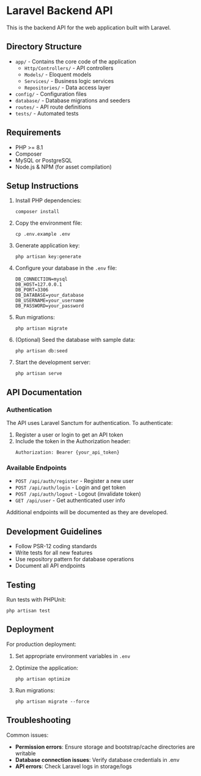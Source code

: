 # Laravel Backend API

This is the backend API for the web application built with Laravel.

## Directory Structure

- `app/` - Contains the core code of the application
  - `Http/Controllers/` - API controllers
  - `Models/` - Eloquent models
  - `Services/` - Business logic services
  - `Repositories/` - Data access layer
- `config/` - Configuration files
- `database/` - Database migrations and seeders
- `routes/` - API route definitions
- `tests/` - Automated tests

## Requirements

- PHP >= 8.1
- Composer
- MySQL or PostgreSQL
- Node.js & NPM (for asset compilation)

## Setup Instructions

1. Install PHP dependencies:
   ```
   composer install
   ```

2. Copy the environment file:
   ```
   cp .env.example .env
   ```

3. Generate application key:
   ```
   php artisan key:generate
   ```

4. Configure your database in the `.env` file:
   ```
   DB_CONNECTION=mysql
   DB_HOST=127.0.0.1
   DB_PORT=3306
   DB_DATABASE=your_database
   DB_USERNAME=your_username
   DB_PASSWORD=your_password
   ```

5. Run migrations:
   ```
   php artisan migrate
   ```

6. (Optional) Seed the database with sample data:
   ```
   php artisan db:seed
   ```

7. Start the development server:
   ```
   php artisan serve
   ```

## API Documentation

### Authentication

The API uses Laravel Sanctum for authentication. To authenticate:

1. Register a user or login to get an API token
2. Include the token in the Authorization header:
   ```
   Authorization: Bearer {your_api_token}
   ```

### Available Endpoints

- `POST /api/auth/register` - Register a new user
- `POST /api/auth/login` - Login and get token
- `POST /api/auth/logout` - Logout (invalidate token)
- `GET /api/user` - Get authenticated user info

Additional endpoints will be documented as they are developed.

## Development Guidelines

- Follow PSR-12 coding standards
- Write tests for all new features
- Use repository pattern for database operations
- Document all API endpoints

## Testing

Run tests with PHPUnit:
```
php artisan test
```

## Deployment

For production deployment:

1. Set appropriate environment variables in `.env`
2. Optimize the application:
   ```
   php artisan optimize
   ```

3. Run migrations:
   ```
   php artisan migrate --force
   ```

## Troubleshooting

Common issues:

- **Permission errors**: Ensure storage and bootstrap/cache directories are writable
- **Database connection issues**: Verify database credentials in .env
- **API errors**: Check Laravel logs in storage/logs
